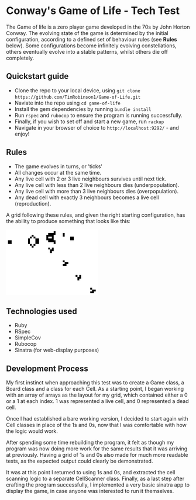 Conway's Game of Life - Tech Test
=================================
The Game of life is a zero player game developed in the 70s by John Horton Conway.
The evolving state of the game is determined by the initial configuration, according
to a defined set of behaviour rules (see **Rules** below).
Some configurations become infinitely evolving constellations,
others eventually evolve into a stable patterns, whilst others die off completely.

Quickstart guide
---------------
* Clone the repo to your local device, using ```git clone https://github.com/TimRobinson1/Game-of-Life.git```
* Naviate into the repo using ```cd game-of-life```
* Install the gem dependencies by running ```bundle install```
* Run ```rspec``` and ```rubocop``` to ensure the program is running successfully.
* Finally, if you wish to set off and start a new game, run ```rackup```
* Navigate in your browser of choice to ```http://localhost:9292/``` - and enjoy!

Rules
-----
* The game evolves in turns, or 'ticks'
* All changes occur at the same time.
* Any live cell with 2 or 3 live neighbours survives until next tick.
* Any live cell with less than 2 live neighbours dies (underpopulation).
* Any live cell with more than 3 live neighbours dies (overpopulation).
* Any dead cell with exactly 3 neighbours becomes a live cell (reproduction).

A grid following these rules, and given the right starting configuration,
has the ability to produce something that looks like this:

![Gosper's Glider Gun](example.gif?raw=true "An infinite pattern: Gosper's Glider Gun")


Technologies used
------------
* Ruby
* RSpec
* SimpleCov
* Rubocop
* Sinatra (for web-display purposes)

Development Process
-------------
My first instinct when approaching this test was to create a Game class, a Board class
and a class for each Cell.  As a starting point, I began working with an array of arrays
as the layout for my grid, which contained either a 0 or a 1 at each index.
1 was represented a live cell, and 0 represented a dead cell.

Once I had established a bare working version, I decided to start again with Cell
classes in place of the 1s and 0s, now that I was comfortable with how the logic
would work.

After spending some time rebuilding the program, it felt as though my
program was now doing more work for the same results that it was arriving at previously.
Having a grid of 1s and 0s also made for much more readable tests, as the expected
output could clearly be demonstrated.

It was at this point I returned to using 1s and 0s, and extracted the cell scanning
logic to a separate CellScanner class.  Finally, as a last step after crafting the
program successfully, I implemented a very basic sinatra app to display the game, in
case anyone was interested to run it themselves.
